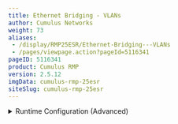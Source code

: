 ```yaml
---
title: Ethernet Bridging - VLANs
author: Cumulus Networks
weight: 73
aliases:
 - /display/RMP25ESR/Ethernet-Bridging---VLANs
 - /pages/viewpage.action?pageId=5116341
pageID: 5116341
product: Cumulus RMP
version: 2.5.12
imgData: cumulus-rmp-25esr
siteSlug: cumulus-rmp-25esr
---
```

<details>

Ethernet bridges provide a means for hosts to communicate at layer 2.
Bridge members can be individual physical interfaces, bonds or logical
interfaces that traverse an 802.1Q VLAN trunk.

Cumulus RMP has two modes for configuring bridges:
*[VLAN-aware](/version/cumulus-rmp-25esr/Layer-1-and-Layer-2-Features/Ethernet-Bridging---VLANs/VLAN-aware-Bridge-Mode-for-Large-scale-Layer-2-Environments)*
and *traditional*. The bridge driver in Cumulus RMP is capable of VLAN
filtering, which allows for configurations that are similar to incumbent
network devices. While Cumulus RMP supports Ethernet bridges in
traditional mode Cumulus Networks **** recommends using
[VLAN-aware](http://docs.cumulusnetworks.com/display/CL25/VLAN-aware+Bridge+Mode+for+Large-scale+Layer+2+Environments)
mode.

For a comparison of traditional and VLAN-aware modes, read [this
knowledge base
article](https://support.cumulusnetworks.com/hc/en-us/articles/204909397).

{{%notice tip%}}

You can configure both VLAN-aware and traditional mode bridges on the
same network in Cumulus RMP; however you should not have more than one
VLAN-aware bridge on a given switch.

{{%/notice%}}

### <span>Configuration Files</span>

  - /etc/network/interfaces

### <span>Commands</span>

  - brctl

  - bridge

  - ip addr

  - ip link

### <span>Creating a Bridge between Physical Interfaces</span>

The basic use of bridging is to connect all of the physical and logical
interfaces in the system into a single layer 2 domain.

{{% imgOld 0 %}}

#### <span>Creating the Bridge and Adding Interfaces</span>

You statically manage bridge configurations in
`/etc/network/interfaces`. The following configuration snippet details
an example bridge used throughout this chapter, explicitly enabling
[spanning
tree](/version/cumulus-rmp-25esr/Layer-1-and-Layer-2-Features/Spanning-Tree-and-Rapid-Spanning-Tree)
and setting the bridge MAC address ageing timer. First, create a bridge
with a descriptive name of 15 characters or fewer. Then add the logical
interfaces (bond0) and physical interfaces (swp5, swp6) to assign to
that bridge.

    auto my_bridge
    iface my_bridge
        bridge-ports bond0 swp5 swp6
        bridge-ageing 150
        bridge-stp on

<table>
<colgroup>
<col style="width: 50%" />
<col style="width: 50%" />
</colgroup>
<thead>
<tr class="header">
<th><p>Keyword</p></th>
<th><p>Explanation</p></th>
</tr>
</thead>
<tbody>
<tr class="odd">
<td><p>bridge-ports</p></td>
<td><p>List of logical and physical ports belonging to the logical bridge.</p></td>
</tr>
<tr class="even">
<td><p>bridge-ageing</p></td>
<td><p>Maximum amount of time before a MAC addresses learned on the bridge expires from the bridge MAC cache. The default value is 300 seconds.</p></td>
</tr>
<tr class="odd">
<td><p>bridge-stp</p></td>
<td><p>Enables spanning tree protocol on this bridge. The default spanning tree mode is Per VLAN Rapid Spanning Tree Protocol (PVRST).</p>
<p>For more information on spanning-tree configurations see the configuration section: <a href="/version/cumulus-rmp-25esr/Layer-1-and-Layer-2-Features/Spanning-Tree-and-Rapid-Spanning-Tree">Spanning Tree and Rapid Spanning Tree</a>.</p></td>
</tr>
</tbody>
</table>

To bring up the bridge my\_bridge, use the `ifreload` command:

    cumulus@switch:~$ sudo ifreload -a

<summary>Runtime Configuration (Advanced) </summary>

{{%notice warning%}}

A runtime configuration is non-persistent, which means the configuration
you create here does not persist after you reboot the switch.

{{%/notice%}}

To create the bridge and interfaces on the bridge, run:

    cumulus@switch:~$ sudo brctl addbr my_bridge
    
    cumulus@switch:~$ sudo brctl addif my_bridge bond0 swp5 swp6
    
    cumulus@switch:~$ sudo brctl show
    bridge name        bridge id          STP enabled     interfaces
    my_bridge          8000.44383900129b  yes             bond0
                                                          swp5
                                                          swp6

    cumulus@switch:~$ sudo ip link set up dev my_bridge

    cumulus@switch:~$ sudo ip link set up dev bond0

    cumulus@switch:~$ sudo for I in {5..6}; do  ip link set up dev swp$I; done

#### <span>Showing and Verifying the Bridge Configuration</span>

    cumulus@switch:~$ ip link show my_bridge
    56: my_bridge: <BROADCAST,MULTICAST,UP,LOWER_UP> mtu 1500 qdisc noqueue state UP mode DEFAULT
     link/ether 44:38:39:00:12:9b brd ff:ff:ff:ff:ff:ff

<summary>Using netshow to Display Bridge Information </summary>

`netshow` is an add-on tool that is not installed in Cumulus RMP by
default. Refer to [this knowledge base
article](https://support.cumulusnetworks.com/hc/en-us/articles/204075083)
for steps to install it.

    cumulus@switch$ netshow interface bridge
        Name       Speed    Mtu    Mode       Summary
    --  ---------  -------  -----  ---------  -----------------------
    UP  my_bridge  N/A      1500   Bridge/L2  Untagged: bond0, swp5-6
                                              Root Port: bond0
                                              VlanID: Untagged

{{%notice warning%}}

Do not try to bridge the management port, eth0, with any switch ports
(like swp0, swp1, and so forth). For example, if you created a bridge
with eth0 and swp1, it will **not** work.

{{%/notice%}}

#### <span>Bridge Interface MAC Address and MTU</span>

A bridge is a logical interface with a MAC address and an MTU (maximum
transmission unit). The bridge MTU is the minimum MTU among all its
members. The bridge's MAC address is inherited from the first interface
that is added to the bridge as a member. The bridge MAC address remains
unchanged until the member interface is removed from the bridge, at
which point the bridge will inherit from the next member interface, if
any. The bridge can also be assigned an IP address, as discussed below.

### <span>Examining MAC Addresses</span>

A bridge forwards frames by looking up the destination MAC address. A
bridge learns the source MAC address of a frame when the frame enters
the bridge on an interface. After the MAC address is learned, the bridge
maintains an age for the MAC entry in the bridge table. The age is
refreshed when a frame is seen again with the same source MAC address.
When a MAC is not seen for greater than the MAC ageing time, the MAC
address is deleted from the bridge table.

The following shows the MAC address table of the example bridge. Notice
that the `is local?` column indicates if the MAC address is the
interface's own MAC address (`is local` is *yes*), or if it is learned
on the interface from a packet's source MAC (where `is local` is *no*):

    cumulus@switch:~$ sudo brctl showmacs my_bridge
     port name mac addr              is local?       ageing timer
     swp4      06:90:70:22:a6:2e     no                19.47
     swp1      12:12:36:43:6f:9d     no                40.50
     bond0     2a:95:22:94:d1:f0     no                 1.98
     swp1      44:38:39:00:12:9b     yes                0.00
     swp2      44:38:39:00:12:9c     yes                0.00
     swp3      44:38:39:00:12:9d     yes                0.00
     swp4      44:38:39:00:12:9e     yes                0.00
     bond0     44:38:39:00:12:9f     yes                0.00
     swp2      90:e2:ba:2c:b1:94     no                12.84
     swp2      a2:84:fe:fc:bf:cd     no                 9.43

You can use the `bridge fdb` command to display the MAC address table as
well:

    cumulus@en-sw2$ bridge fdb show
    70:72:cf:9d:4e:36 dev swp2 VLAN 0 master bridge-A permanent
    70:72:cf:9d:4e:35 dev swp1 VLAN 0 master bridge-A permanent
    70:72:cf:9d:4e:38 dev swp4 VLAN 0 master bridge-B permanent
    70:72:cf:9d:4e:37 dev swp3 VLAN 0 master bridge-B permanent

{{%notice note%}}

You can clear a MAC address from the table using the `bridge fdb`
command:

    cumulus@switch:~$ sudo bridge fdb del 90:e2:ba:2c:b1:94 dev swp2

{{%/notice%}}

### <span>Multiple Bridges</span>

Sometimes it is useful to logically divide a switch into multiple layer
2 domains, so that hosts in one domain can communicate with other hosts
in the same domain but not in other domains. You can achieve this by
configuring multiple bridges and putting different sets of interfaces in
the different bridges. In the following example, host-1 and host-2 are
connected to the same bridge (bridge-A), while host-3 and host-4 are
connected to another bridge (bridge-B). host-1 and host-2 can
communicate with each other, so can host-3 and host-4, but host-1 and
host-2 cannot communicate with host-3 and host-4.

{{% imgOld 1 %}}

To configure multiple bridges, edit `/etc/network/interfaces`:

    auto bridge-A
    iface bridge-A
        bridge-ports swp1 swp2
        bridge-stp on
    
    auto my_bridge
    iface my_bridge
        bridge-ports swp3 swp4
        bridge-stp on

To bring up the bridges bridge-A and bridge-B, use the `ifreload`
command:

    cumulus@switch:~$ sudo ifreload -a

<summary>Runtime Configuration (Advanced) </summary>

{{%notice warning%}}

A runtime configuration is non-persistent, which means the configuration
you create here does not persist after you reboot the switch.

{{%/notice%}}

    cumulus@switch:~$ sudo brctl addbr bridge-A
    
    cumulus@switch:~$ sudo brctl addif bridge-A swp1 swp2
    
    cumulus@switch:~$ sudo brctl addbr bridge-B
    
    cumulus@switch:~$ sudo brctl addif bridge-B swp3 swp4
    
    cumulus@switch:~$ sudo for I in {1..4}; do  ip link set up dev swp$I; done
    
    cumulus@switch:~$ sudo ip link set up dev bridge-A
    
    cumulus@switch:~$ sudo ip link set up dev bridge-B
    
    cumulus@switch:~$ sudo brctl show
     bridge name     bridge id               STP enabled     interfaces
     bridge-A        8000.44383900129b       yes             swp1
                                                             swp2
     bridge-B        8000.44383900129d       yes             swp3
                                                             swp4
            
    cumulus@en-sw2$ ip link show bridge-A
    97: bridge-A: <BROADCAST,MULTICAST,UP,LOWER_UP> mtu 1500 qdisc noqueue state UP mode DEFAULT
     link/ether 70:72:cf:9d:4e:35 brd ff:ff:ff:ff:ff:ff
    cumulus@en-sw2$ ip link show bridge-B
    98: bridge-B: <BROADCAST,MULTICAST,UP,LOWER_UP> mtu 1500 qdisc noqueue state UP mode DEFAULT
     link/ether 70:72:cf:9d:4e:37 brd ff:ff:ff:ff:ff:ff

<summary>Using netshow to Display the Bridges </summary>

`netshow` is an add-on tool that is not installed in Cumulus RMP by
default. Refer to [this knowledge base
article](https://support.cumulusnetworks.com/hc/en-us/articles/204075083)
for steps to install it.

    cumulus@switch$ netshow interface bridge
        Name      Speed    Mtu    Mode       Summary
    --  --------  -------  -----  ---------  ----------------
    UP  bridge-A  N/A      1500   Bridge/L2  Untagged: swp1-2
                                             Root Port: swp2
                                             VlanID: Untagged
    UP  bridge-B  N/A      1500   Bridge/L2  Untagged: swp3-4
                                             Root Port: swp3
                                             VlanID: Untagged

### <span>Configuring an SVI (Switch VLAN Interface)</span>

A bridge creates a layer 2 forwarding domain for hosts to communicate. A
bridge can be assigned an IP address — typically of the same subnet as
the hosts that are members of the bridge — and participate in routing
topologies. This enables hosts within a bridge to communicate with other
hosts outside the bridge through layer 3 routing.

{{%notice note%}}

When an interface is added to a bridge, it ceases to function as a
router interface, and the IP address on the interface, if any, becomes
reachable.

{{%/notice%}}

{{% imgOld 2 %}}

The configuration for the two bridges example looks like the following:

    auto swp5
    iface swp5
     address 192.168.1.2/24
     address 2001:DB8:1::2/64
    auto bridge-A
    iface bridge-A
     address 192.168.2.1/24
     address 2001:DB8:2::1/64
     bridge-ports swp1 swp2
     bridge-stp on
    auto bridge-B
    iface bridge-B
     address 192.168.3.1/24
     address 2001:DB8:3::1/64
     bridge-ports swp3 swp4
     bridge-stp on

To bring up swp5 and bridges bridge-A and bridge-B, use the `ifreload`
command:

    cumulus@switch:~$ sudo ifreload -a

#### <span>Showing and Verifying the Bridge Configuration</span>

    cumulus@switch$ ip addr show bridge-A
    106: bridge-A: <BROADCAST,MULTICAST,UP,LOWER_UP> mtu 1500 qdisc noqueue state UP
     link/ether 70:72:cf:9d:4e:35 brd ff:ff:ff:ff:ff:ff
     inet 192.168.2.1/24 scope global bridge-A
     inet6 2001:db8:2::1/64 scope global
     valid_lft forever preferred_lft forever
     inet6 fe80::7272:cfff:fe9d:4e35/64 scope link
     valid_lft forever preferred_lft forever

    cumulus@switch$ ip addr show bridge-B
    107: bridge-B: <BROADCAST,MULTICAST,UP,LOWER_UP> mtu 1500 qdisc noqueue state UP
     link/ether 70:72:cf:9d:4e:37 brd ff:ff:ff:ff:ff:ff
     inet 192.168.3.1/24 scope global bridge-B
     inet6 2001:db8:3::1/64 scope global
     valid_lft forever preferred_lft forever
     inet6 fe80::7272:cfff:fe9d:4e37/64 scope link
     valid_lft forever preferred_lft forever

To see all the routes on the switch use the `ip route show` command:

    cumulus@switch$ ip route show
    192.168.1.0/24 dev swp5 proto kernel scope link src 192.168.1.2 dead
    192.168.2.0/24 dev bridge-A proto kernel scope link src 192.168.2.1
    192.168.3.0/24 dev bridge-B proto kernel scope link src 192.168.3.1

<summary>Runtime Configuration (Advanced) </summary>

{{%notice warning%}}

A runtime configuration is non-persistent, which means the configuration
you create here does not persist after you reboot the switch.

{{%/notice%}}

To add an IP address to a bridge:

    cumulus@switch:~$ sudo ip addr add 192.0.2.101/24 dev bridge-A
    
    cumulus@switch:~$ sudo ip addr add 192.0.2.102/24 dev bridge-B

<summary>Using netshow to Display the SVI </summary>

`netshow` is an add-on tool that is not installed in Cumulus RMP by
default. Refer to [this knowledge base
article](https://support.cumulusnetworks.com/hc/en-us/articles/204075083)
for steps to install it.

    cumulus@switch$ netshow interface bridge
        Name      Speed    Mtu    Mode       Summary
    --  --------  -------  -----  ---------  ------------------------------------
    UP  bridge-A  N/A      1500   Bridge/L3  IP: 192.168.2.1/24, 2001:db8:2::1/64
                                             Untagged: swp1-2
                                             Root Port: swp2
                                             VlanID: Untagged
    UP  bridge-B  N/A      1500   Bridge/L3  IP: 192.168.3.1/24, 2001:db8:3::1/64
                                             Untagged: swp3-4
                                             Root Port: swp3
                                             VlanID: Untagged

### <span>Using Trunks in Traditional Bridging Mode</span>

The [IEEE standard](http://www.ieee802.org/1/pages/802.1Q.html) for
trunking is 802.1Q. The 802.1Q specification adds a 4 byte header within
the Ethernet frame that identifies the VLAN of which the frame is a
member.

802.1Q also identifies an *untagged* frame as belonging to the *native*
VLAN (most network devices default their native VLAN to 1). The concept
of native, non-native, tagged or untagged has generated confusion due to
mixed terminology and vendor-specific implementations. Some
clarification is in order:

  - A *trunk port* is a switch port configured to send and receive
    802.1Q tagged frames.

  - A switch sending an untagged (bare Ethernet) frame on a trunk port
    is sending from the native VLAN defined on the trunk port.

  - A switch sending a tagged frame on a trunk port is sending to the
    VLAN identified by the 802.1Q tag.

  - A switch receiving an untagged (bare Ethernet) frame on a trunk port
    places that frame in the native VLAN defined on the trunk port.

  - A switch receiving a tagged frame on a trunk port places that frame
    in the VLAN identified by the 802.1Q tag.

A bridge in traditional mode has no concept of trunks, just tagged or
untagged frames. With a trunk of 200 VLANs, there would need to be 199
bridges, each containing a tagged physical interface, and one bridge
containing the native untagged VLAN. See the examples below for more
information.

<span id="src-5116341_EthernetBridging-VLANs-VLAN_tagging"></span>

{{%notice note%}}

The interaction of tagged and un-tagged frames on the same trunk often
leads to undesired and unexpected behavior. A switch that uses VLAN 1
for the native VLAN may send frames to a switch that uses VLAN 2 for the
native VLAN, thus merging those two VLANs and their spanning tree state.

{{%/notice%}}

#### <span>Trunk Example</span>

{{% imgOld 3 %}}

Configure the following in `/etc/network/interfaces`:

    auto br-VLAN100
    iface br-VLAN100
     bridge-ports swp1.100 swp2.100
     bridge-stp on
    auto br-VLAN200
    iface br-VLAN200
     bridge-ports swp1.200 swp2.200
     bridge-stp on

To bring up br-VLAN100 and br-VLAN200, use the `ifreload` command:

    cumulus@switch:~$ sudo ifreload -a

#### <span>Showing and Verifying the Trunk</span>

    cumulus@en-sw2$ brctl show
    bridge name bridge id STP enabled interfaces
    br-VLAN100 8000.7072cf9d4e35 no swp1.100
     swp2.100
    br-VLAN200 8000.7072cf9d4e35 no swp1.200
     swp2.200

<summary>Using netshow to Display the Trunk </summary>

`netshow` is an add-on tool that is not installed in Cumulus RMP by
default. Refer to [this knowledge base
article](https://support.cumulusnetworks.com/hc/en-us/articles/204075083)
for steps to install it.

    cumulus@switch$ netshow interface bridge
        Name        Speed    Mtu    Mode       Summary
    --  ----------  -------  -----  ---------  ----------------------
    UP  br-VLAN100  N/A      1500   Bridge/L2  Tagged: swp1-2
                                               STP: rootSwitch(32768)
                                               VlanID: 100
    UP  br-VLAN200  N/A      1500   Bridge/L2  Tagged: swp1-2
                                               STP: rootSwitch(32768)
                                               VlanID: 200

#### <span>Additional Examples</span>

You can find additional examples of VLAN tagging in [this
chapter](/version/cumulus-rmp-25esr/Layer-1-and-Layer-2-Features/Ethernet-Bridging---VLANs/VLAN-Tagging).

### <span>Configuration Files</span>

  - /etc/network/interfaces

  - /etc/network/interfaces.d/

  - /etc/network/if-down.d/

  - /etc/network/if-post-down.d/

  - /etc/network/if-pre-up.d/

  - /etc/network/if-up.d/

### <span>Useful Links</span>

  - <http://www.linuxfoundation.org/collaborate/workgroups/networking/bridge>

  - <http://www.linuxfoundation.org/collaborate/workgroups/networking/vlan>

  - <http://www.linuxjournal.com/article/8172>

### <span>Caveats and Errata</span>

  - The same bridge cannot contain multiple subinterfaces of the
    **same** port as members. Attempting to apply such a configuration
    will result in an error.

<article id="html-search-results" class="ht-content" style="display: none;">

</article>

<footer id="ht-footer">

</footer>

</details>

